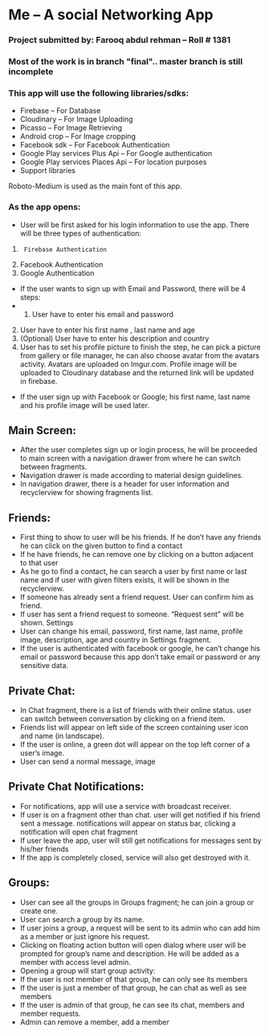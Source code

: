 # Me – A social Networking App
### Project submitted by: Farooq abdul rehman – Roll # 1381
### Most of the work is in branch "final".. master branch is still incomplete
### This app will use the following libraries/sdks:

* 	Firebase – For Database
*	Cloudinary – For Image Uploading
*	Picasso – For Image Retrieving
*	Android crop – For Image cropping
*	Facebook sdk – For Facebook Authentication
*	Google Play services Plus Api – For Google authentication
*	Google Play services Places Api – For location purposes
*	Support libraries 

Roboto-Medium  is used as the main font of this app.

### As the app opens:
*	User will be first asked for his login information to use the app. There will be three types of authentication:
1.      Firebase Authentication
2.	Facebook Authentication
3.	Google Authentication
*	If the user wants to sign up with Email and Password, there will be 4 steps:
* 1.	User have to enter his email and password
2.	User have to enter his first name , last name and age
3.	(Optional) User have to enter his description and country
4.	User has to set his profile picture to finish the step, he can pick a picture from gallery or file manager, he can also choose avatar from the avatars activity. Avatars are uploaded on Imgur.com. Profile image will be uploaded to Cloudinary database and the returned link will be updated in firebase.
*	If the user sign up with Facebook or Google; his first name, last name and his profile image will be used later.
## Main Screen:
*	After the user completes sign up or login process, he will be proceeded to main screen with a navigation drawer from where he can switch between fragments.
*	Navigation drawer is made according to material design guidelines. 
*	In navigation drawer, there is a header for user information and recyclerview for showing fragments list.
## Friends:
*	First thing to show to user will be his friends. If he don’t have any friends he can click on the given button to find a contact
*	If he have friends, he can remove one by clicking on a button adjacent to that user
*	As he go to find a contact, he can search a user by first name or last name and if user with given filters exists, it will be shown in the recyclerview.
*	If someone has already sent a friend request. User can confirm him as friend.
*	If user has sent a friend request to someone. “Request sent” will be shown.
Settings
*	User can change his email, password, first name, last name, profile image, description, age and country in Settings fragment.
*	If the user is authenticated with facebook or google, he can’t change his email or password because this app don’t take email or password or any sensitive data.
## Private Chat:
*	In Chat fragment, there is a list of friends with their online status. user can switch between conversation by clicking on a friend item.
*	Friends list will appear on left side of the screen containing user icon and name (in landscape).
*	If the user is online, a green dot will appear on the top left corner of a user’s image.
*	User can send a normal message, image
## Private Chat Notifications:
*	For notifications, app will use a service with broadcast receiver.
*	If user is on a fragment other than chat. user will get notified if his friend sent a message.  notifications will appear on status bar, clicking a notification will open chat fragment 
*	If user leave the app, user will still get notifications for messages sent by his/her friends
*	If the app is completely closed, service will also get destroyed with it. 
## Groups:
*	User can see all the groups in Groups fragment; he can join a group or create one.
*	User can search a group by its name.
*	If user joins a group, a request will be sent to its admin who can add him as a member or just ignore his request.
*	Clicking on floating action button will open dialog where user will be prompted for group’s name and description. He will be added as a member with access level admin.
*	Opening a group will start group activity:
*	If the user is not member of that group, he can only see its members
*	If the user is just a member of that group, he can chat as well as see members
*	If the user is admin of that group, he can see its chat, members and member requests.
*	Admin can remove a member, add a member
